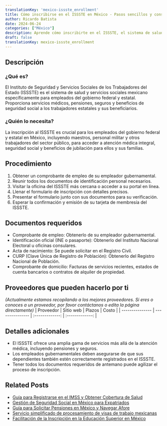 ```yaml
---
translationKey: 'mexico-issste_enrollment'
title: Cómo inscribirse en el ISSSTE en México - Pasos sencillos y consejos
author: Ricardo Batista
date: 2024-06-24
categories: ["México"]
description: Aprende cómo inscribirte en el ISSSTE, el sistema de salud para trabajadores estatales en México, con nuestra guía paso a paso y lista de documentos requeridos.
draft: false
translationKey: mexico-issste_enrollment
---
```


## Descripción
### ¿Qué es?
El Instituto de Seguridad y Servicios Sociales de los Trabajadores del Estado (ISSSTE) es el sistema de salud y servicios sociales mexicano específicamente para empleados del gobierno federal y estatal. Proporciona servicios médicos, pensiones, seguros y beneficios de seguridad social a los trabajadores estatales y sus beneficiarios.

### ¿Quién lo necesita?
La inscripción al ISSSTE es crucial para los empleados del gobierno federal y estatal en México, incluyendo maestros, personal militar y otros trabajadores del sector público, para acceder a atención médica integral, seguridad social y beneficios de jubilación para ellos y sus familias.

## Procedimiento

1. Obtener un comprobante de empleo de su empleador gubernamental.
2. Reunir todos los documentos de identificación personal necesarios.
3. Visitar la oficina del ISSSTE más cercana o acceder a su portal en línea.
4. Llenar el formulario de inscripción con detalles precisos.
5. Presentar el formulario junto con sus documentos para su verificación.
6. Esperar la confirmación y emisión de su tarjeta de membresía del ISSSTE.


## Documentos requeridos

- Comprobante de empleo: Obtenerlo de su empleador gubernamental.
- Identificación oficial (INE o pasaporte): Obtenerlo del Instituto Nacional Electoral u oficinas consulares.
- Acta de nacimiento: Se puede solicitar en el Registro Civil.
- CURP (Clave Única de Registro de Población): Obtenerlo del Registro Nacional de Población.
- Comprobante de domicilio: Facturas de servicios recientes, estados de cuenta bancarios o contratos de alquiler de propiedad.

## Proveedores que pueden hacerlo por ti
_(Actualmente estamos recopilando a los mejores proveedores. Si eres o conoces a un proveedor, por favor contáctanos o edita la página directamente)_
| Proveedor       |     Sitio web    |     Plazos       |      Costo      |
| --------------- | ---------------  |  :-------------: | :-------------: |

## Detalles adicionales

- El ISSSTE ofrece una amplia gama de servicios más allá de la atención médica, incluyendo pensiones y seguros.
- Los empleados gubernamentales deben asegurarse de que sus dependientes también estén correctamente registrados en el ISSSTE.
- Tener todos los documentos requeridos de antemano puede agilizar el proceso de inscripción.
## Related Posts

- [Guía para Registrarse en el IMSS y Obtener Cobertura de Salud](https://tramitit.com/es/guides/mexico/inscripción_al_imss/)
- [Gestión de Seguridad Social en México para Expatriados](https://tramitit.com/es/guides/mexico/seguro_social/)
- [Guía para Solicitar Pensiones en México y Navegar Afore](https://tramitit.com/es/guides/mexico/solicitud_de_pensión/)
- [Servicio simplificado de procesamiento de visas de trabajo mexicanas](https://tramitit.com/es/guides/mexico/trámite_de_visa_de_trabajo/)
- [Facilitación de la Inscripción en la Educación Superior en México](https://tramitit.com/es/guides/mexico/inscripción_a_educación_superior/)